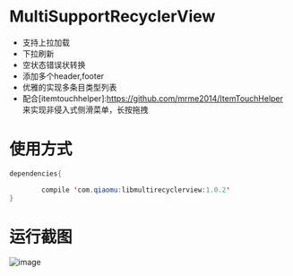 # MultiSupportRecyclerView
- 支持上拉加载
- 下拉刷新
- 空状态错误状转换
- 添加多个header,footer
- 优雅的实现多条目类型列表
- 配合[itemtouchhelper]:https://github.com/mrme2014/ItemTouchHelper
  来实现非侵入式侧滑菜单，长按拖拽
# 使用方式
```java
dependencies{

        compile 'com.qiaomu:libmultirecyclerview:1.0.2'
}
```
# 运行截图
![image](https://github.com/mrme2014/MultiSupportRecyclerView/raw/master/art/3.png)
